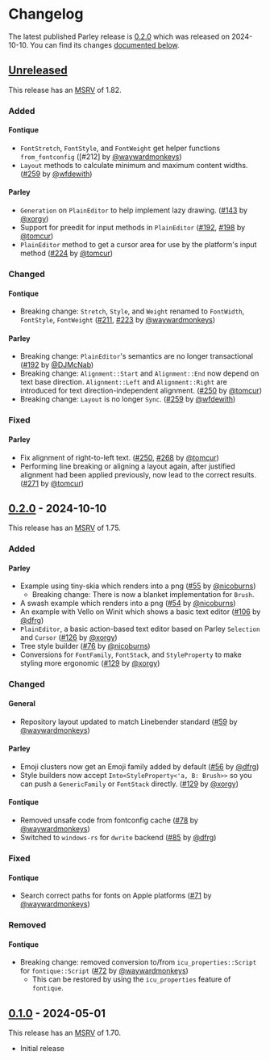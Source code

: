 <!-- Instructions

This changelog follows the patterns described here: <https://keepachangelog.com/en/>.

Subheadings to categorize changes are `added, changed, deprecated, removed, fixed, security`.

-->

# Changelog

The latest published Parley release is [0.2.0](#020---2024-10-10) which was released on 2024-10-10.
You can find its changes [documented below](#020---2024-10-10).

## [Unreleased]

This release has an [MSRV] of 1.82.

### Added

#### Fontique

- `FontStretch`, `FontStyle`, and `FontWeight` get helper functions `from_fontconfig` ([#212] by [@waywardmonkeys][])
- `Layout` methods to calculate minimum and maximum content widths. ([#259][] by [@wfdewith][])

#### Parley

- `Generation` on `PlainEditor` to help implement lazy drawing. ([#143] by [@xorgy])
- Support for preedit for input methods in `PlainEditor` ([#192][], [#198][] by [@tomcur][])
- `PlainEditor` method to get a cursor area for use by the platform's input method ([#224][] by [@tomcur][])

### Changed

#### Fontique

- Breaking change: `Stretch`, `Style`, and `Weight` renamed to `FontWidth`, `FontStyle`, `FontWeight` ([#211][], [#223][] by [@waywardmonkeys][])

#### Parley

- Breaking change: `PlainEditor`'s semantics are no longer transactional ([#192][] by [@DJMcNab][])
- Breaking change: `Alignment::Start` and `Alignment::End` now depend on text base direction.
  `Alignment::Left` and `Alignment::Right` are introduced for text direction-independent alignment. ([#250][] by [@tomcur][])
- Breaking change: `Layout` is no longer `Sync`. ([#259][] by [@wfdewith][])

### Fixed

#### Parley

- Fix alignment of right-to-left text. ([#250][], [#268][] by [@tomcur][])
- Performing line breaking or aligning a layout again, after justified alignment had been applied previously, now lead to the correct results. ([#271][] by [@tomcur][])

## [0.2.0] - 2024-10-10

This release has an [MSRV] of 1.75.

### Added

#### Parley

- Example using tiny-skia which renders into a png ([#55] by [@nicoburns])
    - Breaking change: There is now a blanket implementation for `Brush`.
- A swash example which renders into a png ([#54] by [@nicoburns])
- An example with Vello on Winit which shows a basic text editor ([#106] by [@dfrg])
- `PlainEditor`, a basic action-based text editor based on Parley `Selection` and `Cursor` ([#126] by [@xorgy])
- Tree style builder ([#76] by [@nicoburns])
- Conversions for `FontFamily`, `FontStack`, and `StyleProperty` to make styling more ergonomic ([#129] by [@xorgy])

### Changed

#### General

- Repository layout updated to match Linebender standard ([#59] by [@waywardmonkeys])

#### Parley

- Emoji clusters now get an Emoji family added by default ([#56] by [@dfrg])
- Style builders now accept `Into<StyleProperty<'a, B: Brush>>` so you can push a `GenericFamily` or `FontStack` directly. ([#129] by [@xorgy])

#### Fontique

- Removed unsafe code from fontconfig cache ([#78] by [@waywardmonkeys])
- Switched to `windows-rs` for `dwrite` backend ([#85] by [@dfrg])

### Fixed

#### Fontique

- Search correct paths for fonts on Apple platforms ([#71] by [@waywardmonkeys])

### Removed

#### Fontique

- Breaking change: removed conversion to/from `icu_properties::Script` for `fontique::Script` ([#72] by [@waywardmonkeys])
    - This can be restored by using the `icu_properties` feature of `fontique`.

## [0.1.0] - 2024-05-01

This release has an [MSRV] of 1.70.

- Initial release

[MSRV]: README.md#minimum-supported-rust-version-msrv

[@dfrg]: https://github.com/dfrg
[@DJMcNab]: https://github.com/DJMcNab
[@nicoburns]: https://github.com/nicoburns
[@tomcur]: https://github.com/tomcur
[@waywardmonkeys]: https://github.com/waywardmonkeys
[@wfdewith]: https://github.com/wfdewith
[@xorgy]: https://github.com/xorgy

[#54]: https://github.com/linebender/parley/pull/54
[#55]: https://github.com/linebender/parley/pull/55
[#56]: https://github.com/linebender/parley/pull/56
[#59]: https://github.com/linebender/parley/pull/59
[#71]: https://github.com/linebender/parley/pull/71
[#72]: https://github.com/linebender/parley/pull/72
[#76]: https://github.com/linebender/parley/pull/76
[#78]: https://github.com/linebender/parley/pull/78
[#85]: https://github.com/linebender/parley/pull/85
[#106]: https://github.com/linebender/parley/pull/106
[#126]: https://github.com/linebender/parley/pull/126
[#129]: https://github.com/linebender/parley/pull/129
[#143]: https://github.com/linebender/parley/pull/143
[#192]: https://github.com/linebender/parley/pull/192
[#198]: https://github.com/linebender/parley/pull/198
[#211]: https://github.com/linebender/parley/pull/211
[#223]: https://github.com/linebender/parley/pull/223
[#224]: https://github.com/linebender/parley/pull/224
[#250]: https://github.com/linebender/parley/pull/250
[#259]: https://github.com/linebender/parley/pull/259
[#268]: https://github.com/linebender/parley/pull/268
[#271]: https://github.com/linebender/parley/pull/271

[Unreleased]: https://github.com/linebender/parley/compare/v0.2.0...HEAD
[0.2.0]: https://github.com/linebender/parley/releases/tag/v0.2.0
[0.1.0]: https://github.com/linebender/parley/releases/tag/v0.1.0
